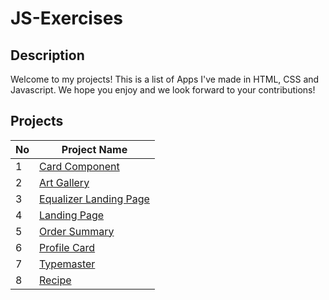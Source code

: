 # JS-Exercises

## Description
Welcome to my projects! This is a list of Apps I've made in HTML, CSS and Javascript. We hope you enjoy and we look forward to your contributions!

## Projects
| No  | Project Name  |
| ------------- | ------------- |
| 1 | <a href="https://github.com/baikoo/JS-Exercises/tree/main/card-component">Card Component</a> |
| 2 | <a href="https://github.com/baikoo/JS-Exercises/tree/main/art-gallery">Art Gallery</a> |
| 3 | <a href="https://github.com/baikoo/JS-Exercises/tree/main/equalizer-landing-page">Equalizer Landing Page</a> |
| 4 | <a href=" ">Landing Page</a> | 
| 5 | <a href=" ">Order Summary</a> | 
| 6 | <a href=" ">Profile Card</a> | 
| 7 | <a href="https://github.com/baikoo/JS-Exercises/tree/main/typemaster">Typemaster</a> | 
| 8 | <a href=" ">Recipe</a> | 
